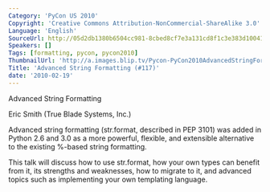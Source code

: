 ```yaml
---
Category: 'PyCon US 2010'
Copyright: 'Creative Commons Attribution-NonCommercial-ShareAlike 3.0'
Language: 'English'
SourceUrl: http://05d2db1380b6504cc981-8cbed8cf7e3a131cd8f1c3e383d10041.r93.cf2.rackcdn.com/pycon-us-2010/317_advanced-string-formatting-117.m4v
Speakers: []
Tags: [formatting, pycon, pycon2010]
ThumbnailUrl: 'http://a.images.blip.tv/Pycon-PyCon2010AdvancedStringFormatting117208.png'
Title: 'Advanced String Formatting (#117)'
date: '2010-02-19'
---
```

Advanced String Formatting

  
Eric Smith (True Blade Systems, Inc.)

  
Advanced string formatting (str.format, described in PEP 3101) was added in
Python 2.6 and 3.0 as a more powerful, flexible, and extensible alternative to
the existing %-based string formatting.

  
This talk will discuss how to use str.format, how your own types can benefit
from it, its strengths and weaknesses, how to migrate to it, and advanced
topics such as implementing your own templating language.
